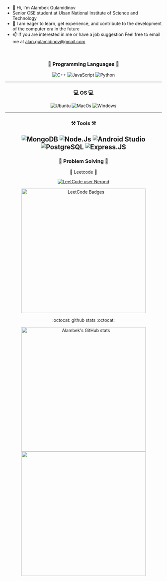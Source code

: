 - 👋 Hi, I'm Alambek Gulamidinov
- Senior CSE student at Ulsan National Institute of Science and Technology
- 🌱 I am eager to learn, get experience, and contribute to the development of the computer era in the future
- 📫 If you are interested in me or have a job suggestion
Feel free to email me at alan.gulamidinov@gmail.com 

<div align="center">
<br>
  
### :book: Programming Languages :book:

![C++](https://img.shields.io/badge/c++-%2300599C.svg?style=for-the-badge&logo=c%2B%2B&logoColor=white)
![JavaScript](https://img.shields.io/badge/JavaScript-323330?style=for-the-badge&logo=javascript&logoColor=F7DF1E)
![Python](https://img.shields.io/badge/python-3670A0?style=for-the-badge&logo=python&logoColor=ffdd54)


---
###   💻    OS    💻 

![Ubuntu](https://img.shields.io/badge/Ubuntu-E95420?style=for-the-badge&logo=ubuntu&logoColor=white)
![MacOs](https://img.shields.io/badge/mac%20os-000000?style=for-the-badge&logo=apple&logoColor=white)
![Windows](https://img.shields.io/badge/Windows-0078D6?style=for-the-badge&logo=windows&logoColor=white)

---
### :hammer_and_pick: Tools :hammer_and_pick:

![MongoDB](	https://img.shields.io/badge/MongoDB-4EA94B?style=for-the-badge&logo=mongodb&logoColor=white)
![Node.Js](https://img.shields.io/badge/Node.js-43853D?style=for-the-badge&logo=node.js&logoColor=white)
![Android Studio](https://img.shields.io/badge/Android%20Studio-3DDC84.svg?style=for-the-badge&logo=android-studio&logoColor=white)
![PostgreSQL](https://img.shields.io/badge/PostgreSQL-316192?style=for-the-badge&logo=postgresql&logoColor=white)
![Express.JS](https://img.shields.io/badge/Express.js-404D59?style=for-the-badge)
---
### :muscle: Problem Solving :muscle:

:1st_place_medal: Leetcode :1st_place_medal:


[![LeetCode user Nerond](https://img.shields.io/badge/dynamic/json?style=for-the-badge&labelColor=black&color=%23ffa116&label=Rating&query=ratingQuantile&url=https%3A%2F%2Fbadge.xyli.tech/%2Fapi%2Fusers%2FNerond&logo=leetcode&logoColor=yellow)](https://leetcode.com/Nerond/) 

<a href="https://github.com/Heox1"><img align="center" style="width :400px" src="https://leetcode-badge-showcase.vercel.app/api?username=Nerond&theme={your-theme}" alt="LeetCode Badges"/></a>

<!---  ![LeetCode Stats](https://leetcode.card.workers.dev/Nerond?theme=dark&font=baloo&extension=null) --->

:octocat: github stats :octocat:
 
<a href="https://github.com/Heox1"><img align="center" style="width :400px" src="https://github-readme-stats.vercel.app/api?username=Heox1&bg_color=30,e96443,904e95&title_color=fff&text_color=fff&include_all_commits=true&show_icons=true&theme=gradient&hide=issues&hide_border=true&count_private=true&line_height=27&border_radius=15" alt="Alambek's GitHub stats"/></a>
<a href="https://github.com/Heox1"><img align="center" style="width :400px" src="https://github-readme-stats.vercel.app/api/top-langs/?username=Heox1&layout=compact&bg_color=30,e96443,904e95&title_color=fff&hide=css,scss,HTML&text_color=fff&hide_border=true&card_width=400px&border_radius=15"/></a>


